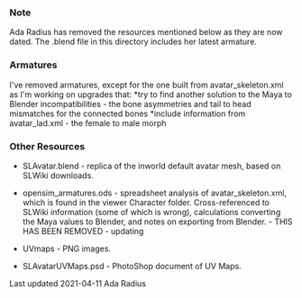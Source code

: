 ### Note

Ada Radius has removed the resources mentioned below as they are now dated. The .blend file in this directory includes her latest armature.

### Armatures
 I've removed armatures, except for the one built from avatar_skeleton.xml as I'm working on upgrades that:
*try to find another solution to the Maya to Blender incompatibilities - the bone asymmetries and tail to head mismatches for the connected bones
*include information from avatar_lad.xml - the female to male morph 

### Other Resources

* SLAvatar.blend - replica of the inworld default avatar mesh, based on SLWiki downloads. 

* opensim_armatures.ods - spreadsheet analysis of avatar_skeleton.xml, which is found in the viewer Character folder. Cross-referenced to SLWiki information (some of which is wrong), calculations converting the Maya values to Blender, and notes on exporting from Blender. - THIS HAS BEEN REMOVED - updating

* UVmaps - PNG images.

* SLAvatarUVMaps.psd - PhotoShop document of UV Maps.

Last updated 2021-04-11 Ada Radius   
